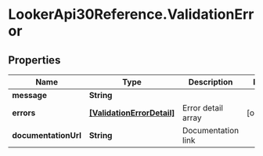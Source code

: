 # LookerApi30Reference.ValidationError

## Properties
Name | Type | Description | Notes
------------ | ------------- | ------------- | -------------
**message** | **String** |  | 
**errors** | [**[ValidationErrorDetail]**](ValidationErrorDetail.md) | Error detail array | [optional] 
**documentationUrl** | **String** | Documentation link | 


